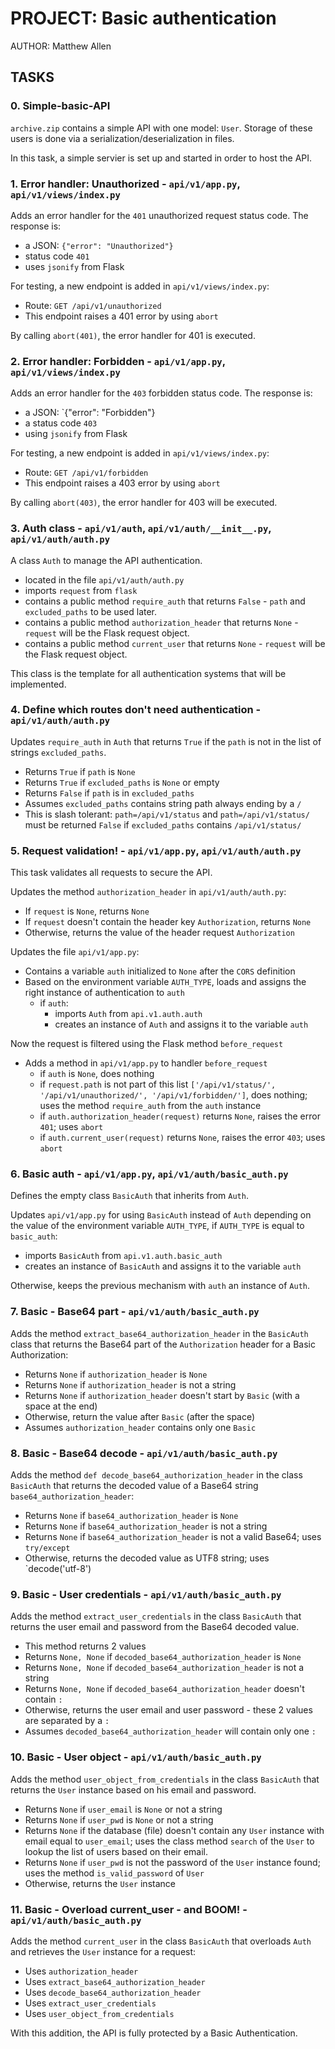 # PROJECT: Basic authentication

AUTHOR: Matthew Allen

## TASKS

### 0. Simple-basic-API

`archive.zip` contains a simple API with one model: `User`.  Storage of these users is done via a serialization/deserialization in files.

In this task, a simple servier is set up and started in order to host the API.

### 1. Error handler: Unauthorized - `api/v1/app.py`, `api/v1/views/index.py`

Adds an error handler for the `401` unauthorized request status code.  The response is:

* a JSON: `{"error": "Unauthorized"}`
* status code `401`
* uses `jsonify` from Flask

For testing, a new endpoint is added in `api/v1/views/index.py`:

* Route: `GET /api/v1/unauthorized`
* This endpoint raises a 401 error by using `abort`

By calling `abort(401)`, the error handler for 401 is executed.

### 2. Error handler: Forbidden - `api/v1/app.py`, `api/v1/views/index.py`

Adds an error handler for the `403` forbidden status code.  The response is:

* a JSON: `{"error": "Forbidden"}
* a status code `403`
* using `jsonify` from Flask

For testing, a new endpoint is added in `api/v1/views/index.py`:

* Route: `GET /api/v1/forbidden`
* This endpoint raises a 403 error by using `abort`

By calling `abort(403)`, the error handler for 403 will be executed.

### 3. Auth class - `api/v1/auth`, `api/v1/auth/__init__.py`, `api/v1/auth/auth.py`

A class `Auth` to manage the API authentication.

* located in the file `api/v1/auth/auth.py`
* imports `request` from `flask`
* contains a public method `require_auth` that returns `False` - `path` and `excluded_paths` to be used later.
* contains a public method `authorization_header` that returns `None` - `request` will be the Flask request object.
* contains a public method `current_user` that returns `None` - `request` will be the Flask request object.

This class is the template for all authentication systems that will be implemented.

### 4. Define which routes don't need authentication - `api/v1/auth/auth.py`

Updates `require_auth` in `Auth` that returns `True` if the `path` is not in the list of strings `excluded_paths`.

* Returns `True` if `path` is `None`
* Returns `True` if `excluded_paths` is `None` or empty
* Returns `False` if `path` is in `excluded_paths`
* Assumes `excluded_paths` contains string path always ending by a `/`
* This is slash tolerant: `path=/api/v1/status` and `path=/api/v1/status/` must be returned `False` if `excluded_paths` contains `/api/v1/status/`

### 5. Request validation! - `api/v1/app.py`, `api/v1/auth/auth.py`

This task validates all requests to secure the API.

Updates the method `authorization_header` in `api/v1/auth/auth.py`:

* If `request` is `None`, returns `None`
* If `request` doesn't contain the header key `Authorization`, returns `None`
* Otherwise, returns the value of the header request `Authorization`

Updates the file `api/v1/app.py`:

* Contains a variable `auth` initialized to `None` after the `CORS` definition
* Based on the environment variable `AUTH_TYPE`, loads and assigns the right instance of authentication to `auth`
  * if `auth`:
    * imports `Auth` from `api.v1.auth.auth`
    * creates an instance of `Auth` and assigns it to the variable `auth`

Now the request is filtered using the Flask method `before_request`

* Adds a method in `api/v1/app.py` to handler `before_request`
  * if `auth` is `None`, does nothing
  * if `request.path` is not part of this list `['/api/v1/status/', '/api/v1/unauthorized/', '/api/v1/forbidden/']`, does nothing; uses the method `require_auth` from the `auth` instance
  * if `auth.authorization_header(request)` returns `None`, raises the error `401`; uses `abort`
  * if `auth.current_user(request)` returns `None`, raises the error `403`; uses `abort`

### 6. Basic auth - `api/v1/app.py`, `api/v1/auth/basic_auth.py`

Defines the empty class `BasicAuth` that inherits from `Auth`.

Updates `api/v1/app.py` for using `BasicAuth` instead of `Auth` depending on the value of the environment variable `AUTH_TYPE`, if `AUTH_TYPE` is equal to `basic_auth`:

* imports `BasicAuth` from `api.v1.auth.basic_auth`
* creates an instance of `BasicAuth` and assigns it to the variable `auth`

Otherwise, keeps the previous mechanism with `auth` an instance of `Auth`.

### 7. Basic - Base64 part - `api/v1/auth/basic_auth.py`

Adds the method `extract_base64_authorization_header` in the `BasicAuth` class that returns the Base64 part of the `Authorization` header for a Basic Authorization:

* Returns `None` if `authorization_header` is `None`
* Returns `None` if `authorization_header` is not a string
* Returns `None` if `authorization_header` doesn't start by `Basic` (with a space at the end)
* Otherwise, return the value after `Basic` (after the space)
* Assumes `authorization_header` contains only one `Basic`

### 8. Basic - Base64 decode - `api/v1/auth/basic_auth.py`

Adds the method `def decode_base64_authorization_header` in the class `BasicAuth` that returns the decoded value of a Base64 string `base64_authorization_header`:

* Returns `None` if `base64_authorization_header` is `None`
* Returns `None` if `base64_authorization_header` is not a string
* Returns `None` if `base64_authorization_header` is not a valid Base64; uses `try/except`
* Otherwise, returns the decoded value as UTF8 string; uses `decode('utf-8')

### 9. Basic - User credentials - `api/v1/auth/basic_auth.py`

Adds the method `extract_user_credentials` in the class `BasicAuth` that returns the user email and password from the Base64 decoded value.

* This method returns 2 values
* Returns `None, None` if `decoded_base64_authorization_header` is `None`
* Returns `None, None` if `decoded_base64_authorization_header` is not a string
* Returns `None, None` if `decoded_base64_authorization_header` doesn't contain `:`
* Otherwise, returns the user email and user password - these 2 values are separated by a `:`
* Assumes `decoded_base64_authorization_header` will contain only one `:`

### 10. Basic - User object - `api/v1/auth/basic_auth.py`

Adds the method `user_object_from_credentials` in the class `BasicAuth` that returns the `User` instance based on his email and password.

* Returns `None` if `user_email` is `None` or not a string
* Returns `None` if `user_pwd` is `None` or not a string
* Returns `None` if the database (file) doesn't contain any `User` instance with email equal to `user_email`; uses the class method `search` of the `User` to lookup the list of users based on their email.
* Returns `None` if `user_pwd` is not the password of the `User` instance found; uses the method `is_valid_password` of `User`
* Otherwise, returns the `User` instance

### 11. Basic - Overload current_user - and BOOM! - `api/v1/auth/basic_auth.py`

Adds the method `current_user` in the class `BasicAuth` that overloads `Auth` and retrieves the `User` instance for a request:

* Uses `authorization_header`
* Uses `extract_base64_authorization_header`
* Uses `decode_base64_authorization_header`
* Uses `extract_user_credentials`
* Uses `user_object_from_credentials`

With this addition, the API is fully protected by a Basic Authentication.
